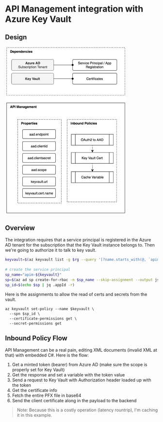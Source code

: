 # API Management integration with Azure Key Vault

## Design

<img src="https://github.com/kevinhillinger/azure-api-management-keyvault/raw/master/docs/diagram.png" width="400" />

## Overview

The integration requires that a service principal is registered in the Azure AD tenant for the subscription that the Key Vault instance belongs to. Then we're going to authorize it to talk to key vault.

```bash
keyvault=$(az keyvault list -g $rg --query '[?name.starts_with(@, `apim`)].name' --output tsv)

# create the service principal
sp_name="apim-${keyvault}"
sp=$(az ad sp create-for-rbac -n $sp_name --skip-assignment --output json)
sp_id=$(echo $sp | jq .appId -r)

```

Here is the assignments to allow the read of certs and secrets from the vault.

```
az keyvault set-policy --name $keyvault \
  --spn $sp_id \
  --certificate-permissions get \
  --secret-permissions get
  ```

  ## Inbound Policy Flow

API Management can be a real pain, editing XML documents (invalid XML at that) with embedded C#. Here is the flow:

1. Get a minted token (bearer) from Azure AD (make sure the scope is properly set for Key Vault)
2. Get the response and set a variable with the token value
3. Send a request to Key Vault with Authorization header loaded up with the token
4. Get the certificate info
5. Fetch the entire PFX file in base64
6. Send the client certificate along in the payload to the backend

  > Note: Because this is a costly operation (latency rountrip), I'm caching it in this example.